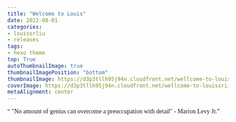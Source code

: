 ```yaml
---
title: "Welcome to Louis"
date: 2022-08-01
categories:
- louissrliu
- releases
tags:
- hexo theme
top: True
autoThumbnailImage: true
thumbnailImagePosition: "bottom"
thumbnailImage: https://d3p3tllh95j94n.cloudfront.net/wellcome-to-louissriiu/saltlakecity-100.jpg
coverImage: https://d3p3tllh95j94n.cloudfront.net/wellcome-to-louissriiu/saltlakecity-100.jpg
metaAlignment: center
---
```


<!-- Quote  -->
<p class="message" style="font-family:cursive"><q>
"No amount of genius can overcome a preoccupation with detail" - Marion Levy Jr.</q></p>
<!-- excerpt -->
